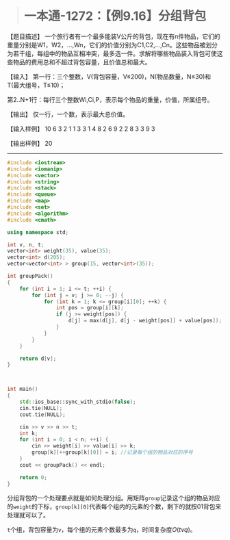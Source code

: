 > # 一本通-1272：【例9.16】分组背包

【题目描述】
一个旅行者有一个最多能装V公斤的背包，现在有n件物品，它们的重量分别是W1，W2，...,Wn，它们的价值分别为C1,C2,...,Cn。这些物品被划分为若干组，每组中的物品互相冲突，最多选一件。求解将哪些物品装入背包可使这些物品的费用总和不超过背包容量，且价值总和最大。

【输入】
第一行：三个整数，V(背包容量，V≤200)，N(物品数量，N≤30)和T(最大组号，T≤10)；

第2..N+1行：每行三个整数Wi,Ci,P，表示每个物品的重量，价值，所属组号。

【输出】
仅一行，一个数，表示最大总价值。

【输入样例】
10 6 3
2 1 1
3 3 1
4 8 2
6 9 2
2 8 3
3 9 3

【输出样例】
20

-----

```c++
#include <iostream>
#include <iomanip>
#include <vector>
#include <string>
#include <stack>
#include <queue>
#include <map>
#include <set>
#include <algorithm>
#include <cmath>

using namespace std;

int v, n, t;
vector<int> weight(35), value(35);
vector<int> d(205);
vector<vector<int> > group(15, vector<int>(35));

int groupPack()
{
	for (int i = 1; i <= t; ++i) {
		for (int j = v; j >= 0; --j) {
			for (int k = 1; k <= group[i][0]; ++k) {
				int pos = group[i][k];
				if (j >= weight[pos]) {
					d[j] = max(d[j], d[j - weight[pos]] + value[pos]);
				}
			}
		}
	}

	return d[v];
}



int main()
{
	std::ios_base::sync_with_stdio(false);
	cin.tie(NULL);
	cout.tie(NULL);

    cin >> v >> n >> t;
    int k;
    for (int i = 0; i < n; ++i) {
    	cin >> weight[i] >> value[i] >> k;
    	group[k][++group[k][0]] = i; //记录每个组的物品对应的序号
    }
    cout << groupPack() << endl;

	return 0;
}
```

分组背包的一个处理要点就是如何处理分组。用矩阵`group`记录这个组的物品对应的`weight`的下标，`group[k][0]`代表每个组内的元素的个数，剩下的就按01背包来处理就可以了。

`t`个组，背包容量为`v`，每个组的元素个数最多为`q`，时间复杂度$O(tvq)$。